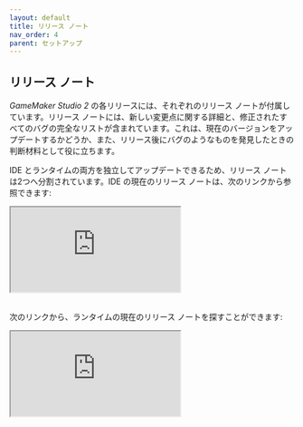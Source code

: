 ```yaml
---
layout: default
title: リリース ノート
nav_order: 4
parent: セットアップ
---
```


## リリース ノート

*GameMaker Studio 2* の各リリースには、それぞれのリリース ノートが付属しています。リリース ノートには、新しい変更点に関する詳細と、修正されたすべてのバグの完全なリストが含まれています。これは、現在のバージョンをアップデートするかどうか、また、リリース後にバグのようなものを発見したときの判断材料として役に立ちます。

IDE とランタイムの両方を独立してアップデートできるため、リリース ノートは2つへ分割されています。IDE の現在のリリース ノートは、次のリンクから参照できます:

<div class="scroll-iframe"><iframe src="https://gms.yoyogames.com/ReleaseNotes.html"><a href="https://gms.yoyogames.com/ReleaseNotes.html">IDE のリリース ノート</a></iframe></div>

<br>

次のリンクから、ランタイムの現在のリリース ノートを探すことができます:

<div class="scroll-iframe"><iframe src="https://gms.yoyogames.com/release-notes-runtime.html"><a href="https://gms.yoyogames.com/release-notes-runtime.html">ランタイムのリリース ノート</a></iframe></div>
